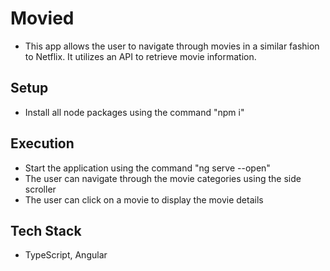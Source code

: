 # Movied

- This app allows the user to navigate through movies in a similar fashion to Netflix. It utilizes an API to retrieve movie information.

## Setup

- Install all node packages using the command "npm i"


## Execution

- Start the application using the command "ng serve --open"
- The user can navigate through the movie categories using the side scroller
- The user can click on a movie to display the movie details

## Tech Stack

- TypeScript, Angular
